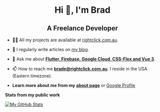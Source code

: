 <h1 align="center">Hi 👋, I'm Brad</h1>
<h2 align="center">A Freelance Developer</h2>


- 👨‍💻 All my projects are available at [rightclick.com.au](https://rightclick.com.au/).

- 📝 I regularly write articles on [my blog](https://rightclick.com.au/general/).

- 💬 Ask me about [**Flutter, Firebase, Google Cloud, CSS-Flex and Vue 3**](https://rightclick.com.au/flutter/).

- 📫 How to reach me **brade@rightclick.com.au**. I reside in the USA (Eastern timezone).

-  **Learn more about me from my [about page](https://rightclick.com.au/about/)** or [Google Profile](https://developers.google.com/profile/u/bradintheusa)


**Stats from my public work**

[![My GitHub Stats](https://github-readme-stats.vercel.app/api/?username=bradintheusa&count_private=true&theme=tokyonight&showicons=true)]()

